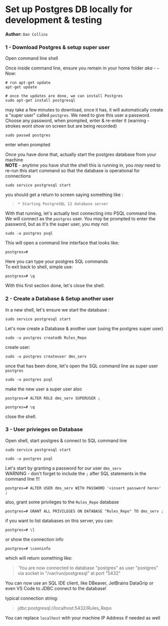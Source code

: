 # Set up Postgres DB locally for development & testing

**Author:** `Dan Collins` <br>

### 1 - Download Postgres & setup super user

Open command line shell <br>

Once inside command line, ensure you remain in your home folder *aka - `~`* <br>
Now: <br>

    # run apt-get update
    apt-get update 

    # once the updates are done, we can install Postgres 
    sudo apt-get install postgresql 

may take a few minutes to download, once it has, it will automatically create a "super user" called `postgres`. We need to give this user a password. Choose any password, when prompted, enter & re-enter it (warning - strokes wont show on screen but are being recorded)

    sudo passwd postgres

enter when prompted 

Once you have done that, actually start the postgres database from your machine <br>
**NOTE** - anytime you have shut the shell this is running in, you *may* need to re-run this start command so that the database is operational for connections

    sudo service postgresql start 

you should get a return to screen saying something like : <br>

> `* Starting PostgreSQL 12 database server` 

With that running, let's actually test connecting into PSQL command line. <br>
We will connect as the `postgres` user. You *may* be prompted to enter the password, but as it's the super user, you *may* not. 

    sudo -u postgres psql

This will open a command line interface that looks like:

    postgres=# 

Here you can type your postgres SQL commands<br>
To exit back to shell, simple use:

    postgres=# \q

With this first section done, let's close the shell.


### 2 - Create a Database & Setup another user

In a new shell, let's ensure we start the database :

    sudo service postgresql start

Let's now create a Database & another user (using the postgres super user)

    sudo -u postgres createdb Rules_Repo

create user:

    sudo -u postgres createuser dms_serv

once that has been done, let's open the SQL command line as super user `postgres`

    sudo -u postgres psql

make the new user a super user also 

    postgres=# ALTER ROLE dms_serv SUPERUSER ;

    postgres=# \q

close the shell.


### 3 - User privieges on Database 

Open shell, start postgres & connect to SQL command line

    sudo service postgresql start 

    sudo -u postgres psql

Let's start by granting a password for our user `dms_serv` <br>
WARNING - don't forget to include the `;` after SQL statements in the command line !!!

    postgres=# ALTER USER dms_serv WITH PASSWORD '<insert password here>' ;

also, grant some privileges to the `Rules_Repo` database 

    postgres=# GRANT ALL PRIVILEGES ON DATABASE "Rules_Repo" TO dms_serv ;

if you want to list databases on this server, you can:

    postgres=# \l 

or show the connection info 

    postgres=# \conninfo 

which will return something like: <br>

> `You are now connected to database "postgres" as user "postgres" via socket in "/var/run/postgresql" at port "5432" 

You can now use an SQL IDE client, like DBeaver, JetBrains DataGrip or even VS Code to JDBC connect to the database! 

typical connection string:

> jdbc:postgresql://localhost:5432/Rules_Repo 

You can replace `localhost` with your machine IP Address if needed as well